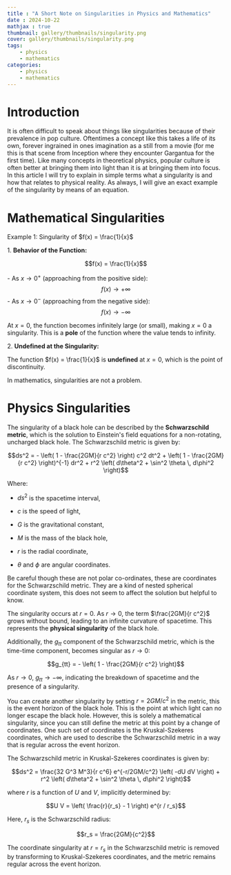 ```yaml
---
title : "A Short Note on Singularities in Physics and Mathematics"
date : 2024-10-22
mathjax : true
thumbnail: gallery/thumbnails/singularity.png
cover: gallery/thumbnails/singularity.png
tags:
    - physics
    - mathematics
categories:
    - physics
    - mathematics
---
```


# Introduction
It is often difficult to speak about things like singularities because of their prevalence in pop culture. Oftentimes a concept like this takes a life of its own, forever ingrained in ones imagination as a still from a movie (for me this is that scene from Inception where they encounter Gargantua for the first time). Like many concepts in theoretical physics, popular culture is often better at bringing them into light than it is at bringing them into focus. In this article I will try to explain in simple terms what a singularity is and how that relates to physical reality. 
As always, I will give an exact example of the singularity by means of an equation. 
# Mathematical Singularities

Example 1: Singularity of $f(x) = \frac{1}{x}$

1\. **Behavior of the Function:**

$$f(x) = \frac{1}{x}$$

\- As $x \to 0^+$ (approaching from the positive side):
$$f(x) \to +\infty$$ - As $x \to 0^-$ (approaching from the negative
side): $$f(x) \to -\infty$$

At $x = 0$, the function becomes infinitely large (or small), making
$x = 0$ a singularity. This is a **pole** of the function where the
value tends to infinity.

2\. **Undefined at the Singularity:**

The function $f(x) = \frac{1}{x}$ is **undefined** at $x = 0$, which is
the point of discontinuity.

In mathematics, singularities are not a problem. 

# Physics Singularities

The singularity of a black hole can be described by the **Schwarzschild
metric**, which is the solution to Einstein's field equations for a
non-rotating, uncharged black hole. The Schwarzschild metric is given
by:

$$ds^2 = - \left( 1 - \frac{2GM}{r c^2} \right) c^2 dt^2 + \left( 1 - \frac{2GM}{r c^2} \right)^{-1} dr^2 + r^2 \left( d\theta^2 + \sin^2 \theta \, d\phi^2 \right)$$

Where:

-   $ds^2$ is the spacetime interval,

-   $c$ is the speed of light,

-   $G$ is the gravitational constant,

-   $M$ is the mass of the black hole,

-   $r$ is the radial coordinate,

-   $\theta$ and $\phi$ are angular coordinates.

Be careful though these are not polar co-ordinates, these are coordinates for the Schwarzschild metric. They are a kind of nested spherical coordinate system, this does not seem to affect the solution but helpful to know. 

The singularity occurs at $r = 0$. As $r \to 0$, the term
$\frac{2GM}{r c^2}$ grows without bound, leading to an infinite
curvature of spacetime. This represents the **physical singularity** of
the black hole.

Additionally, the $g_{tt}$ component of the Schwarzschild metric, which
is the time-time component, becomes singular as $r \to 0$:

$$g_{tt} = - \left( 1 - \frac{2GM}{r c^2} \right)$$

As $r \to 0$, $g_{tt} \to -\infty$, indicating the breakdown of
spacetime and the presence of a singularity.

You can create another singularity by setting $r = 2GM/c^2$ in the metric, this is the event horizon of the black hole. This is the point at which light can no longer escape the black hole.
However, this is solely a mathematical singularity, since you can still define the metric at this point by a change of coordinates. One such set of coordinates is the Kruskal-Szekeres coordinates, which are used to describe the Schwarzschild metric in a way that is regular across the event horizon.

The Schwarzschild metric in Kruskal-Szekeres coordinates is given by:

$$ds^2 = \frac{32 G^3 M^3}{r c^6} e^{-r/2GM/c^2} \left( -dU dV \right) + r^2 \left( d\theta^2 + \sin^2 \theta \, d\phi^2 \right)$$

where $r$ is a function of $U$ and $V$, implicitly determined by:

$$U V = \left( \frac{r}{r_s} - 1 \right) e^{r / r_s}$$

Here, $r_s$ is the Schwarzschild radius:

$$r_s = \frac{2GM}{c^2}$$

The coordinate singularity at $r = r_s$ in the Schwarzschild metric is
removed by transforming to Kruskal-Szekeres coordinates, and the metric
remains regular across the event horizon.
